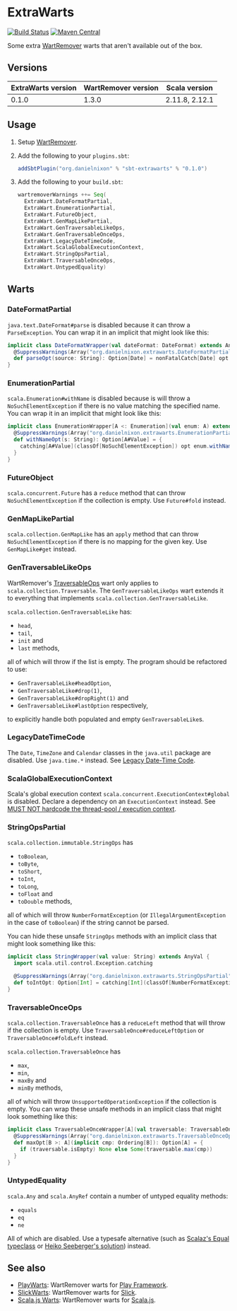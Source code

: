 # ExtraWarts

[![Build Status](https://travis-ci.org/danielnixon/extrawarts.svg?branch=master)](https://travis-ci.org/danielnixon/extrawarts)
[![Maven Central](https://maven-badges.herokuapp.com/maven-central/org.danielnixon/extrawarts_2.11/badge.svg)](https://maven-badges.herokuapp.com/maven-central/org.danielnixon/extrawarts_2.11)

Some extra [WartRemover](https://github.com/wartremover/wartremover) warts that aren't available out of the box.

## Versions

| ExtraWarts version | WartRemover version | Scala version  |
|--------------------|---------------------|----------------|
| 0.1.0              | 1.3.0               | 2.11.8, 2.12.1 |

## Usage

1. Setup [WartRemover](https://github.com/wartremover/wartremover).
2. Add the following to your `plugins.sbt`:

    ```scala
    addSbtPlugin("org.danielnixon" % "sbt-extrawarts" % "0.1.0")
    ```

3. Add the following to your `build.sbt`:
    ```scala
    wartremoverWarnings ++= Seq(
      ExtraWart.DateFormatPartial,
      ExtraWart.EnumerationPartial,
      ExtraWart.FutureObject,
      ExtraWart.GenMapLikePartial,
      ExtraWart.GenTraversableLikeOps,
      ExtraWart.GenTraversableOnceOps,
      ExtraWart.LegacyDateTimeCode,
      ExtraWart.ScalaGlobalExecutionContext,
      ExtraWart.StringOpsPartial,
      ExtraWart.TraversableOnceOps,
      ExtraWart.UntypedEquality)
    ```

## Warts

### DateFormatPartial

`java.text.DateFormat#parse` is disabled because it can throw a `ParseException`. You can wrap it in an implicit that might look like this:

```scala
implicit class DateFormatWrapper(val dateFormat: DateFormat) extends AnyVal {
  @SuppressWarnings(Array("org.danielnixon.extrawarts.DateFormatPartial"))
  def parseOpt(source: String): Option[Date] = nonFatalCatch[Date] opt dateFormat.parse(source)
}
```

### EnumerationPartial

`scala.Enumeration#withName` is disabled because is will throw a `NoSuchElementException` if there is no value matching the specified name. You can wrap it in an implicit that might look like this:

```scala
implicit class EnumerationWrapper[A <: Enumeration](val enum: A) extends AnyVal {
  @SuppressWarnings(Array("org.danielnixon.extrawarts.EnumerationPartial"))
  def withNameOpt(s: String): Option[A#Value] = {
    catching[A#Value](classOf[NoSuchElementException]) opt enum.withName(s)
  }
}
```

### FutureObject

`scala.concurrent.Future` has a `reduce` method that can throw `NoSuchElementException` if the collection is empty. Use `Future#fold` instead.

### GenMapLikePartial

`scala.collection.GenMapLike` has an `apply` method that can throw ` NoSuchElementException` if there is no mapping for the given key. Use `GenMapLike#get` instead.

### GenTraversableLikeOps

WartRemover's [TraversableOps](https://github.com/wartremover/wartremover#traversableops) wart only applies to `scala.collection.Traversable`. The `GenTraversableLikeOps` wart extends it to everything that implements `scala.collection.GenTraversableLike`.

`scala.collection.GenTraversableLike` has:

* `head`,
* `tail`,
* `init` and
* `last` methods,

all of which will throw if the list is empty. The program should be refactored to use:

* `GenTraversableLike#headOption`,
* `GenTraversableLike#drop(1)`,
* `GenTraversableLike#dropRight(1)` and
* `GenTraversableLike#lastOption` respectively,

to explicitly handle both populated and empty `GenTraversableLike`s.

### LegacyDateTimeCode

The `Date`, `TimeZone` and `Calendar` classes in the `java.util` package are disabled. Use `java.time.*` instead. See [Legacy Date-Time Code](https://docs.oracle.com/javase/tutorial/datetime/iso/legacy.html).

### ScalaGlobalExecutionContext

Scala's global execution context `scala.concurrent.ExecutionContext#global` is disabled. Declare a dependency on an `ExecutionContext` instead. See [MUST NOT hardcode the thread-pool / execution context](https://github.com/alexandru/scala-best-practices/blob/master/sections/4-concurrency-parallelism.md#411-must-not-hardcode-the-thread-pool--execution-context).

### StringOpsPartial

`scala.collection.immutable.StringOps` has
* `toBoolean`,
* `toByte`,
* `toShort`,
* `toInt`,
* `toLong`,
* `toFloat` and
* `toDouble` methods,

all of which will throw `NumberFormatException` (or `IllegalArgumentException` in the case of `toBoolean`) if the string cannot be parsed.

You can hide these unsafe `StringOps` methods with an implicit class that might look something like this:

```scala
implicit class StringWrapper(val value: String) extends AnyVal {
  import scala.util.control.Exception.catching

  @SuppressWarnings(Array("org.danielnixon.extrawarts.StringOpsPartial"))
  def toIntOpt: Option[Int] = catching[Int](classOf[NumberFormatException]) opt value.toInt
}
```

### TraversableOnceOps

`scala.collection.TraversableOnce` has a `reduceLeft` method that will throw if the collection is empty. Use `TraversableOnce#reduceLeftOption` or `TraversableOnce#foldLeft` instead.

`scala.collection.TraversableOnce` has

* `max`,
* `min`,
* `maxBy` and
* `minBy` methods, 

all of which will throw `UnsupportedOperationException` if the collection is empty. You can wrap these unsafe methods in an implicit class that might look something like this:

```scala
implicit class TraversableOnceWrapper[A](val traversable: TraversableOnce[A]) extends AnyVal {
  @SuppressWarnings(Array("org.danielnixon.extrawarts.TraversableOnceOps"))
  def maxOpt[B >: A](implicit cmp: Ordering[B]): Option[A] = {
    if (traversable.isEmpty) None else Some(traversable.max(cmp))
  }
}
```


### UntypedEquality

`scala.Any` and `scala.AnyRef` contain a number of untyped equality methods:

* `equals`
* `eq`
* `ne`

All of which are disabled. Use a typesafe alternative (such as [Scalaz's Equal typeclass](http://eed3si9n.com/learning-scalaz/Equal.html) or [Heiko Seeberger's solution](http://hseeberger.github.io/blog/2013/05/30/implicits-unchained-type-safe-equality-part1/)) instead.

## See also

* [PlayWarts](https://github.com/danielnixon/playwarts):  WartRemover warts for [Play Framework](https://www.playframework.com/).
* [SlickWarts](https://github.com/danielnixon/slickwarts): WartRemover warts for [Slick](http://slick.typesafe.com/).
* [Scala.js Warts](https://github.com/danielnixon/scalajswarts):  WartRemover warts for [Scala.js](https://www.scala-js.org/).
